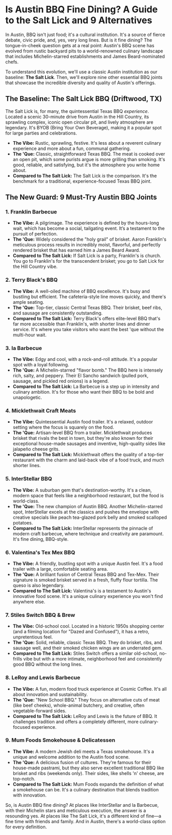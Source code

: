 # Is Austin BBQ Fine Dining? A Guide to the Salt Lick and 9 Alternatives

In Austin, BBQ isn't just food; it's a cultural institution. It's a source of fierce debate, civic pride, and, yes, very long lines. But is it fine dining? The tongue-in-cheek question gets at a real point: Austin's BBQ scene has evolved from rustic backyard pits to a world-renowned culinary landscape that includes Michelin-starred establishments and James Beard-nominated chefs.

To understand this evolution, we'll use a classic Austin institution as our baseline: **The Salt Lick**. Then, we'll explore nine other essential BBQ joints that showcase the incredible diversity and quality of Austin's offerings.

## The Baseline: The Salt Lick BBQ (Driftwood, TX)

The Salt Lick is, for many, the quintessential Texas BBQ *experience*. Located a scenic 30-minute drive from Austin in the Hill Country, its sprawling complex, iconic open circular pit, and lively atmosphere are legendary. It's BYOB (Bring Your Own Beverage), making it a popular spot for large parties and celebrations.

*   **The Vibe:** Rustic, sprawling, festive. It's less about a reverent culinary experience and more about a fun, communal gathering.
*   **The 'Que:** Classic, straightforward Texas BBQ. The meat is cooked over an open pit, which some purists argue is more grilling than smoking. It's good, reliable, and satisfying, but it's the atmosphere you write home about.
*   **Compared to The Salt Lick:** The Salt Lick *is* the comparison. It's the benchmark for a traditional, experience-focused Texas BBQ joint.

## The New Guard: 9 Must-Try Austin BBQ Joints

### 1. Franklin Barbecue
*   **The Vibe:** A pilgrimage. The experience is defined by the hours-long wait, which has become a social, tailgating event. It’s a testament to the pursuit of perfection.
*   **The 'Que:** Widely considered the "holy grail" of brisket. Aaron Franklin's meticulous process results in incredibly moist, flavorful, and perfectly rendered brisket that has earned him a James Beard Award.
*   **Compared to The Salt Lick:** If Salt Lick is a party, Franklin's is church. You go to Franklin's for the transcendent brisket; you go to Salt Lick for the Hill Country vibe.

### 2. Terry Black's BBQ
*   **The Vibe:** A well-oiled machine of BBQ excellence. It's busy and bustling but efficient. The cafeteria-style line moves quickly, and there's ample seating.
*   **The 'Que:** Top-tier, classic Central Texas BBQ. Their brisket, beef ribs, and sausage are consistently outstanding.
*   **Compared to The Salt Lick:** Terry Black's offers elite-level BBQ that's far more accessible than Franklin's, with shorter lines and dinner service. It's where you take visitors who want the best 'que without the multi-hour wait.

### 3. la Barbecue
*   **The Vibe:** Edgy and cool, with a rock-and-roll attitude. It's a popular spot with a loyal following.
*   **The 'Que:** A Michelin-starred "flavor bomb." The BBQ here is intensely rich, salty, and peppery. Their El Sancho sandwich (pulled pork, sausage, and pickled red onions) is a legend.
*   **Compared to The Salt Lick:** La Barbecue is a step up in intensity and culinary ambition. It's for those who want their BBQ to be bold and unapologetic.

### 4. Micklethwait Craft Meats
*   **The Vibe:** Quintessential Austin food trailer. It's a relaxed, outdoor setting where the focus is squarely on the food.
*   **The 'Que:** Artisan-level BBQ from a trailer. Micklethwait produces brisket that rivals the best in town, but they're also known for their exceptional house-made sausages and inventive, high-quality sides like jalapeño cheese grits.
*   **Compared to The Salt Lick:** Micklethwait offers the quality of a top-tier restaurant with the charm and laid-back vibe of a food truck, and much shorter lines.

### 5. InterStellar BBQ
*   **The Vibe:** A suburban gem that's destination-worthy. It's a clean, modern space that feels like a neighborhood restaurant, but the food is world-class.
*   **The 'Que:** The new champion of Austin BBQ. Another Michelin-starred spot, InterStellar excels at the classics and pushes the envelope with creative specials like peach tea-glazed pork belly and smoked scalloped potatoes.
*   **Compared to The Salt Lick:** InterStellar represents the pinnacle of modern craft barbecue, where technique and creativity are paramount. It's fine dining, BBQ-style.

### 6. Valentina's Tex Mex BBQ
*   **The Vibe:** A friendly, bustling spot with a unique Austin feel. It's a food trailer with a large, comfortable seating area.
*   **The 'Que:** A brilliant fusion of Central Texas BBQ and Tex-Mex. Their signature is smoked brisket served in a fresh, fluffy flour tortilla. The queso is also legendary.
*   **Compared to The Salt Lick:** Valentina's is a testament to Austin's innovative food scene. It's a unique culinary experience you won't find anywhere else.

### 7. Stiles Switch BBQ & Brew
*   **The Vibe:** Old-school cool. Located in a historic 1950s shopping center (and a filming location for "Dazed and Confused"), it has a retro, unpretentious feel.
*   **The 'Que:** Solid, reliable, classic Texas BBQ. They do brisket, ribs, and sausage well, and their smoked chicken wings are an underrated gem.
*   **Compared to The Salt Lick:** Stiles Switch offers a similar old-school, no-frills vibe but with a more intimate, neighborhood feel and consistently good BBQ without the long lines.

### 8. LeRoy and Lewis Barbecue
*   **The Vibe:** A fun, modern food truck experience at Cosmic Coffee. It's all about innovation and sustainability.
*   **The 'Que:** "New School BBQ." They focus on alternative cuts of meat (like beef cheeks), whole-animal butchery, and creative, often vegetable-forward sides.
*   **Compared to The Salt Lick:** LeRoy and Lewis is the future of BBQ. It challenges tradition and offers a completely different, more culinary-focused experience.

### 9. Mum Foods Smokehouse & Delicatessen
*   **The Vibe:** A modern Jewish deli meets a Texas smokehouse. It's a unique and welcome addition to the Austin food scene.
*   **The 'Que:** A delicious fusion of cultures. They're famous for their house-made pastrami, but they also serve excellent traditional BBQ like brisket and ribs (weekends only). Their sides, like shells 'n' cheese, are top-notch.
*   **Compared to The Salt Lick:** Mum Foods expands the definition of what a smokehouse can be. It's a culinary destination that blends tradition with innovation.

So, is Austin BBQ fine dining? At places like InterStellar and la Barbecue, with their Michelin stars and meticulous execution, the answer is a resounding yes. At places like The Salt Lick, it's a different kind of fine—a fine time with friends and family. And in Austin, there's a world-class option for every definition.
